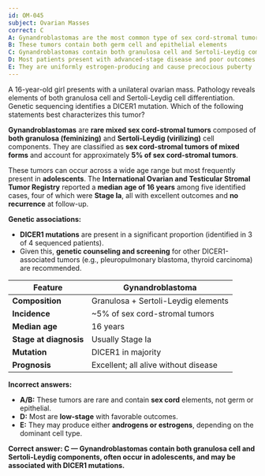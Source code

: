 ```yaml
---
id: OM-045
subject: Ovarian Masses
correct: C
A: Gynandroblastomas are the most common type of sex cord-stromal tumor
B: These tumors contain both germ cell and epithelial elements
C: Gynandroblastomas contain both granulosa cell and Sertoli-Leydig components, often occur in adolescents, and may be associated with DICER1 mutations
D: Most patients present with advanced-stage disease and poor outcomes
E: They are uniformly estrogen-producing and cause precocious puberty
---
```


A 16-year-old girl presents with a unilateral ovarian mass. Pathology reveals elements of both granulosa cell and Sertoli-Leydig cell differentiation. Genetic sequencing identifies a DICER1 mutation. Which of the following statements best characterizes this tumor?

<!-- EXPLANATION -->

**Gynandroblastomas** are **rare mixed sex cord-stromal tumors** composed of **both granulosa (feminizing)** and **Sertoli-Leydig (virilizing)** cell components. They are classified as **sex cord-stromal tumors of mixed forms** and account for approximately **5% of sex cord-stromal tumors**.  

These tumors can occur across a wide age range but most frequently present in **adolescents**. The **International Ovarian and Testicular Stromal Tumor Registry** reported a **median age of 16 years** among five identified cases, four of which were **Stage Ia**, all with excellent outcomes and **no recurrence** at follow-up.  

**Genetic associations:**  
- **DICER1 mutations** are present in a significant proportion (identified in 3 of 4 sequenced patients).  
- Given this, **genetic counseling and screening** for other DICER1-associated tumors (e.g., pleuropulmonary blastoma, thyroid carcinoma) are recommended.

| **Feature** | **Gynandroblastoma** |
|--------------|----------------------|
| **Composition** | Granulosa + Sertoli-Leydig elements |
| **Incidence** | ~5% of sex cord-stromal tumors |
| **Median age** | 16 years |
| **Stage at diagnosis** | Usually Stage Ia |
| **Mutation** | DICER1 in majority |
| **Prognosis** | Excellent; all alive without disease |

**Incorrect answers:**
- **A/B:** These tumors are rare and contain **sex cord** elements, not germ or epithelial.  
- **D:** Most are **low-stage** with favorable outcomes.  
- **E:** They may produce either **androgens or estrogens**, depending on the dominant cell type.

**Correct answer: C — Gynandroblastomas contain both granulosa cell and Sertoli-Leydig components, often occur in adolescents, and may be associated with DICER1 mutations.**
